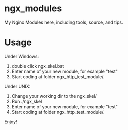 ngx_modules
===========

My Nginx Modules here, including tools, source, and tips.

Usage
===========
Under Windows:
1. double click ngx_skel.bat
2. Enter name of your new module, for example "test"
3. Start coding at folder ngx_http_test_module/.

Under UNIX:
1. Change your working dir to the ngx_skel/
2. Run ./ngx_skel
3. Enter name of your new module, for example "test"
4. Start coding at folder ngx_http_test_module/.

Enjoy!